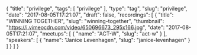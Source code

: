 {
  "title": "privilege",
  "tags": [
    "privilege"
  ],
  "type": "tag",
  "slug": "privilege",
  "date": "2017-08-05T17:21:07",
  "draft": false,
  "recordings": [
    {
      "title": "WINNING TOGETHER",
      "slug": "winning-together",
      "thumbnail": "https://i.vimeocdn.com/video/650696673_295x166.jpg",
      "date": "2017-08-05T17:21:07",
      "meetups": [
        {
          "name": "ACT-W",
          "slug": "act-w"
        }
      ],
      "speakers": [
        {
          "name": "Janice Levenhagen",
          "slug": "janice-levenhagen"
        }
      ]
    }
  ]
}